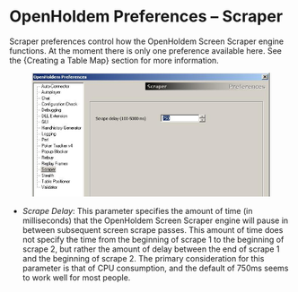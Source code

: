 # OpenHoldem Preferences – Scraper

Scraper preferences control how the OpenHoldem Screen Scraper engine
functions. At the moment there is only one preference available here.
See the {Creating a Table Map} section for more information.

<figure>
<img src="Images/preferences_scraper.JPG" />
</figure>

- *Scrape Delay*: This parameter specifies the amount of time (in
  milliseconds) that the OpenHoldem Screen Scraper engine will pause in
  between subsequent screen scrape passes. This amount of time does not
  specify the time from the beginning of scrape 1 to the beginning of
  scrape 2, but rather the amount of delay between the end of scrape 1
  and the beginning of scrape 2. The primary consideration for this
  parameter is that of CPU consumption, and the default of 750ms seems
  to work well for most people.
